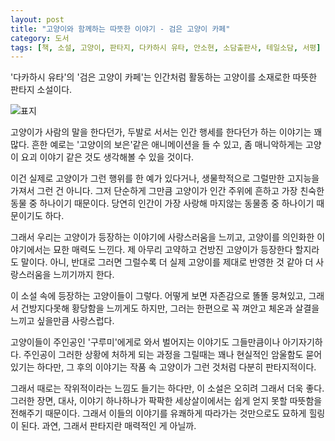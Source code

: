 ```yaml
---
layout: post
title: "고양이와 함께하는 따뜻한 이야기 - 검은 고양이 카페"
category: 도서
tags: [책, 소설, 고양이, 판타지, 다카하시 유타, 안소현, 소담출판사, 테일소담, 서평]
---
```


'다카하시 유타'의
'검은 고양이 카페'는
인간처럼 활동하는 고양이를 소재로한 따뜻한 판타지 소설이다.

![표지](https://lh3.googleusercontent.com/I2fc-INegx_LHO81Kh3B41w0VTOHxBVYHrtaErDCRZGJ6QQkG_U-j-i-z2KiXwZoWFHIxb4mEU9mlg=s480)

고양이가 사람의 말을 한다던가,
두발로 서서는 인간 행세를 한다던가 하는 이야기는 꽤 많다.
흔한 예로는 '고양이의 보은'같은 애니메이션을 들 수 있고,
좀 매니악하게는 고양이 요괴 이야기 같은 것도 생각해볼 수 있을 것이다.

이건 실제로 고양이가 그런 행위를 한 예가 있다거나,
생물학적으로 그럴만한 고지능을 가져서 그런 건 아니다.
그저 단순하게 그만큼 고양이가 인간 주위에 흔하고
가장 친숙한 동물 중 하나이기 때문이다.
당연히 인간이 가장 사랑해 마지않는 동물종 중 하나이기 때문이기도 하다.

그래서 우리는 고양이가 등장하는 이야기에 사랑스러움을 느끼고,
고양이를 의인화한 이야기에서는 묘한 매력도 느낀다.
제 아무리 고약하고 건방진 고양이가 등장한다 할지라도 말이다.
아니, 반대로 그러면 그럴수록 더 실제 고양이를 제대로 반영한 것 같아 더 사랑스러움을 느끼기까지 한다.

이 소설 속에 등장하는 고양이들이 그렇다.
어떻게 보면 자존감으로 똘똘 뭉쳐있고,
그래서 건방지다못해 황당함을 느끼게도 하지만,
그러는 한편으로 꼭 껴안고 체온과 살결을 느끼고 싶을만큼 사랑스럽다.

고양이들이 주인공인 '구루미'에게로 와서 벌어지는 이야기도 그들만큼이나 아기자기하다.
주인공이 그러한 상황에 처하게 되는 과정을 그릴때는 꽤나 현실적인 암울함도 묻어있기는 하다만,
그 후의 이야기는 작품 속 고양이가 그런 것처럼 다분히 판타지적이다.

그래서 때로는 작위적이라는 느낌도 들기는 하다만,
이 소설은 오히려 그래서 더욱 좋다.
그러한 장면, 대사, 이야기 하나하나가 팍팍한 세상살이에서는 쉽게 얻지 못할 따뜻함을 전해주기 때문이다.
그래서 이들의 이야기를 유쾌하게 따라가는 것만으로도 묘하게 힐링이 된다.
과연, 그래서 판타지란 매력적인 게 아닐까.
